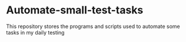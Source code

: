 # Automate-small-test-tasks
This repository stores the programs and scripts used to automate some tasks in my daily testing

